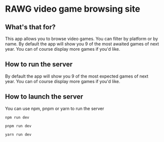 # RAWG video game browsing site

## What's that for?

This app allows you to browse video games. You can filter by platform or by name. 
By default the app will show you 9 of the most awaited games of next year.
You can of course display more games if you'd like. 

## How to run the server
By default the app will show you 9 of the most expected games of next year.
You can of course display more games if you'd like. 

## How to launch the server

You can use npm, pnpm or yarn to run the server
```
npm run dev
```

```
pnpm run dev
```

```
yarn run dev
```
